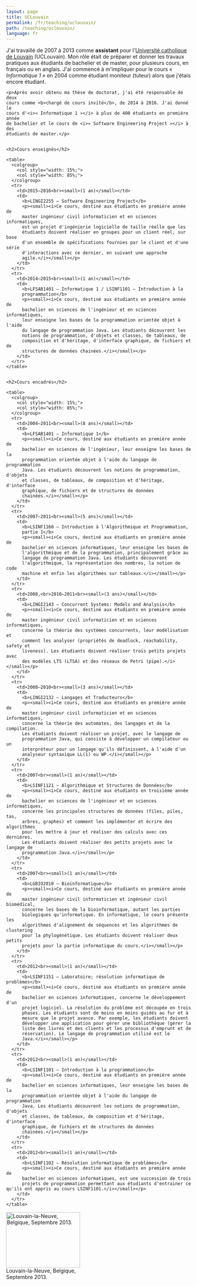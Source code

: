 ```yaml
---
layout: page
title: UCLouvain
permalink: /fr/teaching/uclouvain/
path: /teaching/uclouvain/
language: fr
---
```


<div class="page-col-wrapper">
  <div class="page-col page-col-1">
    <p>J'ai travaillé de 2007 à 2013 comme <b>assistant</b> pour
    l'<a href="https://www.uclouvain.be/en">Université catholique de Louvain</a>
    (UCLouvain). Mon rôle était de préparer et donner les travaux pratiques aux
    étudiants de bachelier et de master, pour plusieurs cours, en français ou
    en anglais. J'ai commencé à m'impliquer pour le cours
    <i>« Informatique 1 »</i> en 2004 comme étudiant moniteur (tuteur) alors
    que j'étais encore étudiant.</p>

    <p>Après avoir obtenu ma thèse de doctorat, j'ai été responsable de deux
    cours comme <b>chargé de cours invité</b>, de 2014 à 2016. J'ai donné le
    cours d'<i>« Informatique 1 »</i> à plus de 400 étudiants en première année
    de bachelier et le cours de <i>« Software Engineering Project »</i> à des
    étudiants de master.</p>


    <h2>Cours enseignés</h2>

    <table>
      <colgroup>
        <col style="width: 15%;">
        <col style="width: 85%;">
      </colgroup>
      <tr>
        <td>2015–2016<br><small>(1 an)</small></td>
        <td>
          <b>LINGI2255 – Software Engineering Project</b>
          <p><small><i>Ce cours, destiné aux étudiants en première année de
          master ingénieur civil informaticien et en sciences informatiques,
          est un projet d'ingénierie logicielle de taille réelle que les
          étudiants doivent réaliser en groupes pour un client réel, sur base
          d'un ensemble de spécifications fournies par le client et d'une série
          d'interactions avec ce dernier, en suivant une approche
          agile.</i></small></p>
        </td>
      </tr>
      <tr>
        <td>2014–2015<br><small>(1 an)</small></td>
        <td>
          <b>LFSAB1401 – Informatique 1 / LSINF1101 – Introduction à la
          programmation</b>
          <p><small><i>Ce cours, destiné aux étudiants en première année de
          bachelier en sciences de l'ingénieur et en sciences informatiques,
          leur enseigne les bases de la programmation orientée objet à l'aide
          du langage de programmation Java. Les étudiants découvrent les
          notions de programmation, d'objets et classes, de tableaux, de
          composition et d'héritage, d'interface graphique, de fichiers et de
          structures de données chainées.</i></small></p>
        </td>
      </tr>
    </table>


    <h2>Cours encadrés</h2>

    <table>
      <colgroup>
        <col style="width: 15%;">
        <col style="width: 85%;">
      </colgroup>
      <tr>
        <td>2004–2011<br><small>(8 ans)</small></td>
        <td>
          <b>LFSAB1401 – Informatique 1</b>
          <p><small><i>Ce cours, destiné aux étudiants en première année de
          bachelier en sciences de l'ingénieur, leur enseigne les bases de la
          programmation orientée objet à l'aide du langage de programmation
          Java. Les étudiants découvrent les notions de programmation, d'objets
          et classes, de tableaux, de composition et d'héritage, d'interface
          graphique, de fichiers et de structures de données
          chainées.</i></small></p>
        </td>
      </tr>
      <tr>
        <td>2007–2011<br><small>(5 ans)</small></td>
        <td>
          <b>LSINF1160 – Introduction à l'Algorithmique et Programmation,
          partie 1</b>
          <p><small><i>Ce cours, destiné aux étudiants en première année de
          bachelier en sciences informatiques, leur enseigne les bases de
          l'algorithmique et de la programmation, principalement grâce au
          langage de programmation Java. Les étudiants découvrent
          l'algorithmique, la représentation des nombres, la notion de code
          machine et enfin les algorithmes sur tableaux.</i></small></p>
        </td>
      </tr>
      <tr>
        <td>2008,<br>2010–2011<br><small>(3 ans)</small></td>
        <td>
          <b>LINGI2143 – Concurrent Systems: Models and Analysis</b>
          <p><small><i>Ce cours, destiné aux étudiants en première année de
          master ingénieur civil informaticien et en sciences informatiques,
          concerne la théorie des systèmes concurrents, leur modélisation et
          comment les analyser (propriétés de deadlock, reachability, safety et
          liveness). Les étudiants doivent réaliser trois petits projets avec
          des modèles LTS (LTSA) et des réseaux de Petri (pipe).</i></small></p>
        </td>
      </tr>
      <tr>
        <td>2008–2010<br><small>(3 ans)</small></td>
        <td>
          <b>LINGI2132 – Langages et Traducteurs</b>
          <p><small><i>Ce cours, destiné aux étudiants en première année de
          master ingénieur civil informaticien et en sciences informatiques,
          concerne la théorie des automates, des langages et de la compilation.
          Les étudiants doivent réaliser un projet, avec le langage de
          programmation Java, qui consiste à développer un compilateur ou un
          interpréteur pour un langage qu'ils définissent, à l'aide d'un
          analyseur syntaxique LL(1) ou WP.</i></small></p>
        </td>
      </tr>
      <tr>
        <td>2007<br><small>(1 an)</small></td>
        <td>
          <b>LSINF1121 – Algorithmique et Structures de Données</b>
          <p><small><i>Ce cours, destiné aux étudiants en troisième année de
          bachelier en sciences de l'ingénieur et en sciences informatiques,
          concerne les principales structures de données (files, piles, tas,
          arbres, graphes) et comment les implémenter et écrire des algorithmes
          pour les mettre à jour et réaliser des calculs avec ces dernières.
          Les étudiants doivent réaliser des petits projets avec le langage de
          programmation Java.</i></small></p>
        </td>
      </tr>
      <tr>
        <td>2007<br><small>(1 an)</small></td>
        <td>
          <b>LGBIO2010 – Bioinformatique</b>
          <p><small><i>Ce cours, destiné aux étudiants en première année de
          master ingénieur civil informaticien et ingénieur civil biomédical,
          concerne les bases de la bioinformatique, autant les parties
          biologiques qu'informatique. En informatique, le cours présente les
          algorithmes d'alignement de séquences et les algorithmes de clustering
          pour la phylogénétique. Les étudiants doivent réaliser deux petits
          projets pour la partie informatique du cours.</i></small></p>
        </td>
      </tr>
      <tr>
        <td>2012<br><small>(1 an)</small></td>
        <td>
          <b>LSINF1151 – Laboratoire; résolution informatique de problèmes</b>
          <p><small><i>Ce cours, destiné aux étudiants en première année de
          bachelier en sciences informatiques, concerne le développement d'un
          projet logiciel. La résolution du problème est découpée en trois
          phases. Les étudiants sont de moins en moins guidés au fur et à
          mesure que le projet avance. Par exemple, les étudiants doivent
          développer une application pour gérer une bibliothèque (gérer la
          liste des livres et des clients et les processus d'emprunt et de
          réservation). Le langage de programmation utilisé est le
          Java.</i></small></p>
        </td>
      </tr>
      <tr>
        <td>2012<br><small>(1 an)</small></td>
        <td>
          <b>LSINF1101 – Introduction à la programmation</b>
          <p><small><i>Ce cours, destiné aux étudiants en première année de
          bachelier en sciences informatiques, leur enseigne les bases de la
          programmation orientée objet à l'aide du langage de programmation
          Java. Les étudiants découvrent les notions de programmation, d'objets
          et classes, de tableaux, de composition et d'héritage, d'interface
          graphique, de fichiers et de structures de données
          chainées.</i></small></p>
        </td>
      </tr>
      <tr>
        <td>2012<br><small>(1 an)</small></td>
        <td>
          <b>LSINF1102 – Résolution informatique de problèmes</b>
          <p><small><i>Ce cours, destiné aux étudiants en première année de
          bachelier en sciences informatiques, est une succession de trois
          projets de programmation permettant aux étudiants d'entrainer ce qu'ils ont appris au cours LSINF1101.</i></small></p>
        </td>
      </tr>
    </table>
  </div>
  <div class="page-col page-col-2">
    <p><img src="/images/louvain-la-neuve.jpg" alt="Louvain-la-Neuve, Belgique,
    Septembre 2013." width="200" height="150"><br>
    Louvain-la-Neuve, Belgique,<br>
    Septembre 2013.</p>
  </div>
</div>

